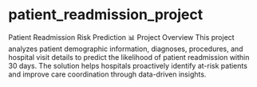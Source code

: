 # patient_readmission_project
Patient Readmission Risk Prediction
📊 Project Overview
This project analyzes patient demographic information, diagnoses, procedures, and hospital visit details to predict the likelihood of patient readmission within 30 days. The solution helps hospitals proactively identify at-risk patients and improve care coordination through data-driven insights.
